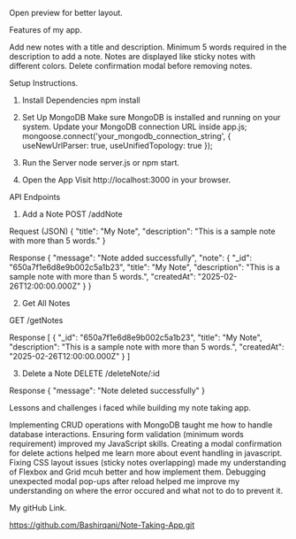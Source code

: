 
Open preview for better layout.


Features of my app.

Add new notes with a title and description.
Minimum 5 words required in the description to add a note.
Notes are displayed like sticky notes with different colors.
Delete confirmation modal before removing notes.



Setup Instructions. 


1. Install Dependencies
npm install


2. Set Up MongoDB
Make sure MongoDB is installed and running on your system.
Update your MongoDB connection URL inside app.js; 
mongoose.connect('your_mongodb_connection_string', { useNewUrlParser: true, useUnifiedTopology: true });


3.  Run the Server
node server.js or npm start.

4.  Open the App
Visit http://localhost:3000 in your browser.




API Endpoints

1. Add a Note
POST /addNote

Request (JSON)
{
  "title": "My Note",
  "description": "This is a sample note with more than 5 words."
}

Response
{
  "message": "Note added successfully",
  "note": {
    "_id": "650a7f1e6d8e9b002c5a1b23",
    "title": "My Note",
    "description": "This is a sample note with more than 5 words.",
    "createdAt": "2025-02-26T12:00:00.000Z"
  }
}


2. Get All Notes

GET /getNotes

Response
[
  {
    "_id": "650a7f1e6d8e9b002c5a1b23",
    "title": "My Note",
    "description": "This is a sample note with more than 5 words.",
    "createdAt": "2025-02-26T12:00:00.000Z"
  }
]

3. Delete a Note
DELETE /deleteNote/:id

Response
{
  "message": "Note deleted successfully"
}


Lessons and challenges i faced while building my note taking app.

Implementing CRUD operations with MongoDB taught me how to handle database interactions.
Ensuring form validation (minimum words requirement) improved my JavaScript skills.
Creating a modal confirmation for delete actions helped me learn more about event handling in javascript. 
Fixing CSS layout issues (sticky notes overlapping) made my understanding of Flexbox and Grid mcuh better and how implement them.
Debugging unexpected modal pop-ups after reload helped me improve my understanding on where the error occured and what not to do to prevent it.



My gitHub Link. 

 https://github.com/Bashirqani/Note-Taking-App.git



